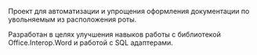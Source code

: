 Проект для автоматизации и упрощения оформления документации по увольняемым из расположения роты.

Разработан в целях улучшения навыков работы с библиотекой Office.Interop.Word и работой с SQL адаптерами.
